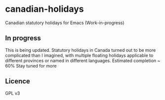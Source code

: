 # canadian-holidays
Canadian statutory holidays for Emacs (Work-in-progress)

## In progress

This is being updated. Statutory holidays in Canada turned out to be more complicated than I imagined, with multiple floating holidays applicable to different provinces or named in different languages. Estimated completion ~ 60%
Stay tuned for more

## Licence
GPL v3
